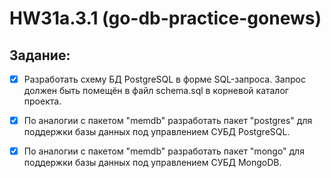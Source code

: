 # HW31a.3.1 (go-db-practice-gonews)

## Задание:

- [X] Разработать схему БД PostgreSQL в форме SQL-запроса. Запрос должен быть помещён в файл schema.sql в корневой каталог проекта.

- [X] По аналогии с пакетом "memdb" разработать пакет "postgres" для поддержки базы данных под управлением СУБД PostgreSQL.

- [X] По аналогии с пакетом "memdb" разработать пакет "mongo" для поддержки базы данных под управлением СУБД MongoDB.
